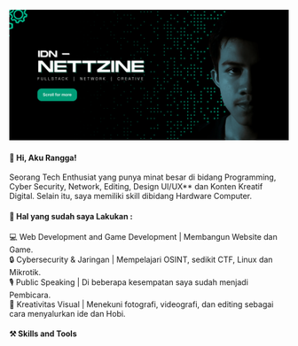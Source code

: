 ![Rangga a.k.a NettZine](img/banner.png)

#### **👋 Hi, Aku Rangga!**

Seorang Tech Enthusiat yang punya minat besar di bidang Programming, Cyber Security, Network, Editing, Design UI/UX\*\* dan Konten Kreatif Digital. Selain itu, saya memiliki skill dibidang Hardware Computer.

#### **🚀 Hal yang sudah saya Lakukan** :

💻 Web Development and Game Development | Membangun Website dan Game.  
🔒 Cybersecurity & Jaringan | Mempelajari OSINT, sedikit CTF, Linux dan Mikrotik.  
🎙️ Public Speaking | Di beberapa kesempatan saya sudah menjadi Pembicara.  
🎨 Kreativitas Visual | Menekuni fotografi, videografi, dan editing sebagai cara menyalurkan ide dan Hobi.

#### **⚒️ Skills and Tools**

<!--
**IDN-NettZine/IDN-NettZine** is a ✨ _special_ ✨ repository because its `README.md` (this file) appears on your GitHub profile.

Here are some ideas to get you started:

- 🔭 I’m currently working on ...
- 🌱 I’m currently learning ...
- 👯 I’m looking to collaborate on ...
- 🤔 I’m looking for help with ...
- 💬 Ask me about ...
- 📫 How to reach me: ...
- 😄 Pronouns: ...
- ⚡ Fun fact: ...
-->
